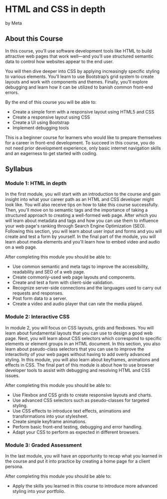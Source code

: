# HTML and CSS in depth

by Meta

## About this Course

In this course, you’ll use software development tools like HTML to build attractive web pages that work well—and you’ll use structured semantic data to control how websites appear to the end user.

You will then dive deeper into CSS by applying increasingly specific styling to various elements. You’ll learn to use Bootstrap’s grid system to create layouts and work with components and themes. Finally, you’ll explore debugging and learn how it can be utilized to banish common front-end errors.

By the end of this course you will be able to:

- Create a simple form with a responsive layout using HTML5 and CSS
- Create a responsive layout using CSS
- Create a UI using Bootstrap
- Implement debugging tools

This is a beginner course for learners who would like to prepare themselves for a career in front-end development. To succeed in this course, you do not need prior development experience, only basic internet navigation skills and an eagerness to get started with coding.

## Syllabus

### Module 1: HTML in depth

In the first module,  you will start with an introduction to the course and gain insight into what your career path as an HTML and CSS developer might look like. You will also receive tips on how to take this course successfully. Then, you'll move on to semantic tags and the importance of taking a structured approach to creating a well-formed web page. After which you will learn about metadata and tags and how you can use them to influence your web page's ranking through Search Engine Optimization (SEO). Following this section, you will learn about user input and forms and you will create and test a form by yourself. In the final part of the module, you will learn about media elements and you'll learn how to embed video and audio on a web page.  

After completing this module you should be able to:

- Use common semantic and meta tags to improve the accessibility, readability and SEO of a web page.
- Create commonly-used web page layouts and components.
- Create and test a form with client-side validation.
- Recognize server-side connections and the languages used to carry out requests and responses.  
- Post form data to a server.
- Create a video and audio player that can rate the media played.

### Module 2: Interactive CSS

In module 2, you will focus on CSS layouts, grids and flexboxes. You will learn about fundamental layouts that you can use to design a good web page. Next, you will learn about CSS selectors which correspond to specific elements or element groups in an HTML document. In this section, you also learn about pseudo-class selectors that you can use to improve the interactivity of your web pages without having to add overly advanced styling. In this module, you will also learn about keyframes, animations and effects in CSS. The final part of this module is about how to use browser developer tools to assist with debugging and resolving HTML and CSS issues.

After completing this module you should be able to:

- Use Flexbox and CSS grids to create responsive layouts and charts.
- Use advanced CSS selectors such as pseudo-classes for targeted styling.
- Use CSS effects to introduce text effects, animations and transformations into your stylesheet.
- Create simple keyframe animations.  
- Perform basic front-end testing, debugging and error handling.
- Adapt your CSS to perform as expected in different browsers.

### Module 3: Graded Assessment

In the last module, you will have an opportunity to recap what you learned in the course and put it into practice by creating a home page for a client persona.

After completing this module you should be able to:

- Apply the skills you learned in this course to introduce more advanced styling into your portfolio.
